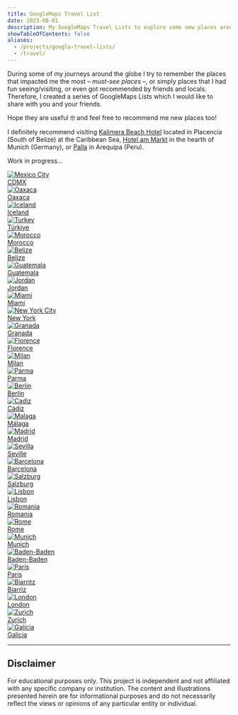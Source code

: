 ```yaml
---
title: GoogleMaps Travel List
date: 2023-08-01
description: My GoogleMaps Travel Lists to explore some new places around the globe.
showTableOfContents: false
aliases:
  - /projects/google-travel-lists/
  - /travel/
---
```


During some of my journeys around the globe I try to remember the places that impacted me the most – _must-see places_ –, or simply places that I had fun seeing/visiting, or even got recommended by friends and locals. Therefore, I created a series of GoogleMaps Lists which I would like to share with you and your friends.

Hope they are useful 🤓 and feel free to recommend me new places too!

I definitely recommend visiting [Kalimera Beach Hotel](https://www.kalimera.bz/) located in Placencia (South of Belize) at the Caribbean Sea, [Hotel am Markt](https://www.hotel-am-markt.eu/) in the hearth of Munich (Germany), or [Palla](https://www.palla.pe/) in Arequipa (Peru).

Work in progress...

<link rel="stylesheet" href="/css/gmaps.css">

<div class="travel_row_img_grid">
  <div class="travel_column_img_grid">
    <a href="https://goo.gl/maps/xweG7kQr8jq8omd36" target="_blank" rel="noreferrer nofollow external">
    <div class="travel_container_img_grid">
      <img src="/img/gmaps-images/cdmx-mexico.webp" class="nozoom" alt="Mexico City">
        <div class="button-class">CDMX</div>
    </div>
    </a>
    <a href="https://goo.gl/maps/YGVFEnzAQyd8rTt17" target="_blank" rel="noreferrer nofollow external">
    <div class="travel_container_img_grid">
      <img src="/img/gmaps-images/oaxaca-mexico.webp" class="nozoom" alt="Oaxaca">
        <div class="button-class">Oaxaca</div>
    </div>
    </a>
    <a href="https://goo.gl/maps/Rmu2vJUvN9Y8a6bV9" target="_blank" rel="noreferrer nofollow external">
    <div class="travel_container_img_grid">
      <img src="/img/gmaps-images/iceland-country.webp" class="nozoom" alt="Iceland">
        <div class="button-class">Iceland</div>
    </div>
    </a>
    <a href="https://goo.gl/maps/ayVeY3vubnoMDRhK6" target="_blank" rel="noreferrer nofollow external">
    <div class="travel_container_img_grid">
      <img src="/img/gmaps-images/turkey.webp" class="nozoom" alt="Turkey">
        <div class="button-class">Türkiye</div>
    </div>
    </a>
    <a href="https://goo.gl/maps/D8Fo9d9fbXcT25CM8" target="_blank" rel="noreferrer nofollow external">
    <div class="travel_container_img_grid">
      <img src="/img/gmaps-images/morocco.webp" class="nozoom" alt="Morocco">
        <div class="button-class">Morocco</div>
    </div>
    </a>
    <a href="https://goo.gl/maps/HHyqSqxHs2ZR94UW8" target="_blank" rel="noreferrer nofollow external">
    <div class="travel_container_img_grid">
      <img src="/img/gmaps-images/belize.webp" class="nozoom" alt="Belize">
        <div class="button-class">Belize</div>
    </div>
    </a>
    <a href="https://goo.gl/maps/86zTscXooBzyB5rt5" target="_blank" rel="noreferrer nofollow external">
    <div class="travel_container_img_grid">
      <img src="/img/gmaps-images/guatemala.webp" class="nozoom" alt="Guatemala">
        <div class="button-class">Guatemala</div>
    </div>
    </a>
    <a href="https://goo.gl/maps/qA5qUYUCNLadKLTP9" target="_blank" rel="noreferrer nofollow external">
    <div class="travel_container_img_grid">
      <img src="/img/gmaps-images/jordan.webp" class="nozoom" alt="Jordan">
        <div class="button-class">Jordan</div>
    </div>
    </a>
  </div>

  <div class="travel_column_img_grid">
  <a href="https://goo.gl/maps/1JEc36CbsZi9HZw27" target="_blank" rel="noreferrer nofollow external">
    <div class="travel_container_img_grid">
      <img src="/img/gmaps-images/miami-usa.webp" class="nozoom" alt="Miami">
        <div class="button-class">Miami</div>
    </div>
    </a>
    <a href="https://goo.gl/maps/qvcjPQ7uvk4XVBKm7" target="_blank" rel="noreferrer nofollow external">
    <div class="travel_container_img_grid">
      <img src="/img/gmaps-images/newyork-usa.webp" class="nozoom" alt="New York City">
        <div class="button-class">New York</div>
    </div>
    </a>
    <a href="https://goo.gl/maps/6yRd5DN27anUrUYA7" target="_blank" rel="noreferrer nofollow external">
    <div class="travel_container_img_grid">
      <img src="/img/gmaps-images/granada.webp" class="nozoom" alt="Granada">
        <div class="button-class">Granada</div>
    </div>
    </a>
    <a href="https://goo.gl/maps/5K2mFWgBtBV84AaA7" target="_blank" rel="noreferrer nofollow external">
    <div class="travel_container_img_grid">
      <img src="/img/gmaps-images/florence.webp" class="nozoom" alt="Florence">
        <div class="button-class">Florence</div>
    </div>
    </a>
    <a href="https://goo.gl/maps/UrjF3Yw5TazsLQPv9" target="_blank" rel="noreferrer nofollow external">
    <div class="travel_container_img_grid">
      <img src="/img/gmaps-images/milan-italy.webp" class="nozoom" alt="Milan">
        <div class="button-class">Milan</div>
    </div>
    </a>
    <a href="https://goo.gl/maps/2tC9w1GtTQB1LPaFA" target="_blank" rel="noreferrer nofollow external">
    <div class="travel_container_img_grid">
      <img src="/img/gmaps-images/parma-italy.webp" class="nozoom" alt="Parma">
        <div class="button-class">Parma</div>
    </div>
    </a>
    <a href="https://goo.gl/maps/8QbYc92sPVZwr8MLA" target="_blank" rel="noreferrer nofollow external">
    <div class="travel_container_img_grid">
      <img src="/img/gmaps-images/berlin.webp" class="nozoom" alt="Berlin">
        <div class="button-class">Berlin</div>
    </div>
    </a>
  </div>

  <div class="travel_column_img_grid">
  <a href="https://goo.gl/maps/n4KSVZf3ekJ84hjR7" target="_blank" rel="noreferrer nofollow external">
    <div class="travel_container_img_grid">
      <img src="/img/gmaps-images/cadiz-spain.webp" class="nozoom" alt="Cadiz">
        <div class="button-class">Cádiz</div>
    </div>
    </a>
    <a href="https://goo.gl/maps/mkBBDkF7Qhfo8A5TA" target="_blank" rel="noreferrer nofollow external">
    <div class="travel_container_img_grid">
      <img src="/img/gmaps-images/malaga-spain.webp" class="nozoom" alt="Malaga">
        <div class="button-class">Málaga</div>
    </div>
    </a>
    <a href="https://goo.gl/maps/uVDZCEa1vLotgps78" target="_blank" rel="noreferrer nofollow external">
    <div class="travel_container_img_grid">
      <img src="/img/gmaps-images/madrid-spain.webp" class="nozoom" alt="Madrid">
        <div class="button-class">Madrid</div>
    </div>
    </a>
    <a href="https://goo.gl/maps/hgW4NTkVMnJECMa48" target="_blank" rel="noreferrer nofollow external">
    <div class="travel_container_img_grid">
      <img src="/img/gmaps-images/seville-spain.webp" class="nozoom" alt="Sevilla">
        <div class="button-class">Seville</div>
    </div>
    </a>
    <a href="https://goo.gl/maps/nTyJNb5FmzRLmDya6" target="_blank" rel="noreferrer nofollow external">
    <div class="travel_container_img_grid">
      <img src="/img/gmaps-images/barcelona-spain.webp" class="nozoom" alt="Barcelona">
        <div class="button-class">Barcelona</div>
    </div>
    </a>
    <a href="https://goo.gl/maps/R5pfav5PYXFutu5ZA" target="_blank" rel="noreferrer nofollow external">
    <div class="travel_container_img_grid">
      <img src="/img/gmaps-images/salzburg-austria.webp" class="nozoom" alt="Salzburg">
        <div class="button-class">Salzburg</div>
    </div>
    </a>
    <a href="https://goo.gl/maps/EJLfYTQYK52T8v9i6" target="_blank" rel="noreferrer nofollow external">
    <div class="travel_container_img_grid">
      <img src="/img/gmaps-images/lisbon-portugal.webp" class="nozoom" alt="Lisbon">
        <div class="button-class">Lisbon</div>
    </div>
    </a>
    <a href="https://goo.gl/maps/FP7pv556qRE5tLAU6" target="_blank" rel="noreferrer nofollow external">
    <div class="travel_container_img_grid">
      <img src="/img/gmaps-images/romania.webp" class="nozoom" alt="Romania">
        <div class="button-class">Romania</div>
    </div>
    </a>
    <a href="https://goo.gl/maps/jRU7rsrGZeddLUDU6" target="_blank" rel="noreferrer nofollow external">
    <div class="travel_container_img_grid">
      <img src="/img/gmaps-images/rome-italy.webp" class="nozoom" alt="Rome">
        <div class="button-class">Rome</div>
    </div>
    </a>
  </div>

  <div class="travel_column_img_grid">
  <a href="https://goo.gl/maps/KmzMJEcfaZ5vkoNy6" target="_blank" rel="noreferrer nofollow external">
    <div class="travel_container_img_grid">
      <img src="/img/gmaps-images/munich-germany.webp" class="nozoom" alt="Munich">
        <div class="button-class">Munich</div>
    </div>
    </a>
    <a href="https://goo.gl/maps/4FGi7FsyRsE4spNM8" target="_blank" rel="noreferrer nofollow external">
    <div class="travel_container_img_grid">
      <img src="/img/gmaps-images/baden-baden-germany.webp" class="nozoom" alt="Baden-Baden">
        <div class="button-class">Baden-Baden</div>
    </div>
    </a>
    <a href="https://goo.gl/maps/CEKdSx2KLyCCzdT86" target="_blank" rel="noreferrer nofollow external">
    <div class="travel_container_img_grid">
      <img src="/img/gmaps-images/paris-france.webp" class="nozoom" alt="Paris">
        <div class="button-class">Paris</div>
    </div>
    </a>
    <a href="https://goo.gl/maps/H7mSw7aMbakJ5EgW8" target="_blank" rel="noreferrer nofollow external">
    <div class="travel_container_img_grid">
      <img src="/img/gmaps-images/biarritz-france.webp" class="nozoom" alt="Biarritz">
        <div class="button-class">Biarriz</div>
    </div>
    </a>
    <a href="https://goo.gl/maps/KAUGawBPehRiiXxf8" target="_blank" rel="noreferrer nofollow external">
    <div class="travel_container_img_grid">
      <img src="/img/gmaps-images/london-uk.webp" class="nozoom" alt="London">
        <div class="button-class">London</div>
    </div>
    </a>
    <a href="https://goo.gl/maps/pLRcEdderVNTi7c26" target="_blank" rel="noreferrer nofollow external">
    <div class="travel_container_img_grid">
      <img src="/img/gmaps-images/zurich-switzerland.webp" class="nozoom" alt="Zurich">
        <div class="button-class">Zurich</div>
    </div>
    </a>
    <a href="https://goo.gl/maps/qWG8QBSKsyZPNLnE8" target="_blank" rel="noreferrer nofollow external">
    <div class="travel_container_img_grid">
      <img src="/img/gmaps-images/galicia-spain.webp" class="nozoom" alt="Galicia">
        <div class="button-class">Galicia</div>
    </div>
    </a>
  </div>

</div>

---

## Disclaimer

For educational purposes only. This project is independent and not affiliated with any specific company or institution. The content and illustrations presented herein are for informational purposes and do not necessarily reflect the views or opinions of any particular entity or individual.
